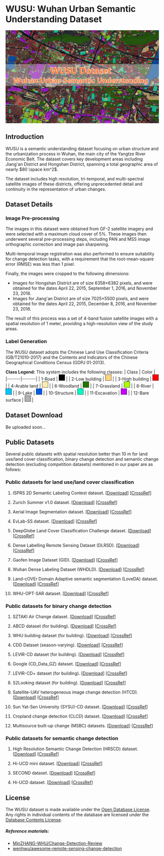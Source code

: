 # WUSU: Wuhan Urban Semantic Understanding Dataset

![WUSU](./fig/WUSU_page.png)

## Introduction

WUSU is a semantic understanding dataset focusing on urban structure and the urbanization process in Wuhan, the main city of the Yangtze River Economic Belt. The dataset covers key development areas including Jiang'an District and Hongshan District, spanning a total geographic area of nearly $80 \space km^2$. 

The dataset includes high resolution, tri-temporal, and multi-spectral satellite images of these districts, offering unprecedented detail and continuity in the representation of urban changes. 

## Dataset Details

### Image Pre-processing

The images in this dataset were obtained from GF-2 satellite imagery and were selected with a maximum cloud cover of 5%. These images then underwent several pre-processing steps, including PAN and MSS image orthographic correction and image pan sharpening. 

Multi-temporal image registration was also performed to ensure suitability for change detection tasks, with a requirement that the root-mean-square error (RMSE) was less than 1 pixel.

Finally, the images were cropped to the following dimensions:

- Images for Hongshan District are of size 6358×6382 pixels, and were obtained for the dates April 22, 2015, September 1, 2016, and November 23, 2018.
- Images for Jiang'an District are of size 7025×5500 pixels, and were obtained for the dates April 22, 2015, December 8, 2016, and November 23, 2018.

The result of this process was a set of 4-band fusion satellite images with a spatial resolution of 1 meter, providing a high-resolution view of the study areas.

### Label Generation

The WUSU dataset adopts the Chinese Land Use Classification Criteria (GB/T21010-2017) and the Contents and Indicators of the Chinese Geographical Conditions Census (GDPJ 01-2013).

**Class Legend:**
This system includes the following classes:
| Class | Color |
|-------|-------|
| 1-Road | <img src="./fig/class_1.png" alt="Road" width="20" height="20"> |
| 2-Low building | <img src="./fig/class_2.png" alt="Low building" width="20" height="20"> |
| 3-High building | <img src="./fig/class_3.png" alt="High building" width="20" height="20"> |
| 4-Arable land | <img src="./fig/class_4.png" alt="Arable land" width="20" height="20"> |
| 6-Woodland | <img src="./fig/class_6.png" alt="Woodland" width="20" height="20"> |
| 7-Grassland | <img src="./fig/class_7.png" alt="Grassland" width="20" height="20"> |
| 8-River | <img src="./fig/class_8.png" alt="River" width="20" height="20"> |
| 9-Lake | <img src="./fig/class_9.png" alt="Lake" width="20" height="20"> |
| 10-Structure | <img src="./fig/class_10.png" alt="Structure" width="20" height="20"> |
| 11-Excavation | <img src="./fig/class_11.png" alt="Excavation" width="20" height="20"> |
| 12-Bare surface | <img src="./fig/class_12.png" alt="Bare surface" width="20" height="20"> |



## Dataset Download

Be uploaded soon…

## Public Datasets
Several public datasets with spatial resolution better than 10 m for land use/land cover classification, binary change detection and semantic change detection (excluding competition datasets) mentioned in our paper are as follows:

### Public datasets for land use/land cover classification
1.  ISPRS 2D Semantic Labeling Contest dataset. [<a href="https://www.isprs.org/education/benchmarks/UrbanSemLab/default.aspx" target="_blank">Download</a>] [<a href="https://www.repo.uni-hannover.de/handle/123456789/5086" target="_blank">CrossRef</a>] </span>

2.  Zurich Summer v1.0 dataset. [<a href="https://zenodo.org/record/5914759" target="_blank">Download</a>] [<a href="https://www.cv-foundation.org/openaccess/content_cvpr_workshops_2015/W13/papers/Volpi_Semantic_Segmentation_of_2015_CVPR_paper.pdf" target="_blank">CrossRef</a>] </span>

3.  Aerial Image Segmentation dataset. [<a href="https://zenodo.org/record/1154821#.XH6HtygzbIU" target="_blank">Download</a>] [<a href="https://ieeexplore.ieee.org/abstract/document/7987710" target="_blank">CrossRef</a>] </span>

4.  EvLab-SS dataset. [<a href="http://earthvisionlab.whu.edu.cn/zm/SemanticSegmentation/index.html" target="_blank">Download</a>] [<a href="https://www.mdpi.com/2072-4292/9/5/500" target="_blank">CrossRef</a>] </span>

5.  DeepGlobe Land Cover Classification Challenge dataset. [<a href="http://deepglobe.org/challenge.html" target="_blank">Download</a>] [<a href="https://openaccess.thecvf.com/content_cvpr_2018_workshops/papers/w4/Demir_DeepGlobe_2018_A_CVPR_2018_paper.pdf" target="_blank">CrossRef</a>] </span> 

6.  Dense Labelling Remote Sensing Dataset (DLRSD). [<a href="https://competitions.codalab.org/competitions/18468" target="_blank">Download</a>] [<a href="https://pdfs.semanticscholar.org/0524/20a902559352b5d27e71f1600cadd6ed465e.pdf" target="_blank">CrossRef</a>] </span> 

7.  Gaofen Image Dataset (GID). [<a href="http://captain.whu.edu.cn/GID/" target="_blank">Download</a>] [<a href="https://www.sciencedirect.com/science/article/abs/pii/S0034425719303414" target="_blank">CrossRef</a>] </span>

8.  Wuhan Dense Labeling Dataset (WHDLD). [<a href="https://faculty.nuist.edu.cn/zhouwx/zh_CN/zdylm/123271/list/index.htm" target="_blank">Download</a>] [<a href="https://ieeexplore.ieee.org/abstract/document/8954885" target="_blank">CrossRef</a>] </span>

9.  Land-cOVEr Domain Adaptive semantic segmentation (LoveDA) dataset. [<a href="https://github.com/Junjue-Wang/LoveDA" target="_blank">Download</a>] [<a href="https://arxiv.org/abs/2110.08733" target="_blank">CrossRef</a>] </span>

10. WHU-OPT-SAR dataset. [<a href="https://github.com/AmberHen/WHU-OPT-SAR-dataset" target="_blank">Download</a>] [<a href="https://www.sciencedirect.com/science/article/pii/S0303243421003457" target="_blank">CrossRef</a>] </span>


### Public datasets for binary change detection
1.  SZTAKI Air Change dataset. [<a href="http://web.eee.sztaki.hu/remotesensing/airchange_benchmark.html" target="_blank">Download</a>] [<a href="https://ieeexplore.ieee.org/abstract/document/5169964" target="_blank">CrossRef</a>] </span>

2.  ABCD dataset (for building). [<a href="https://github.com/gistairc/ABCDdataset" target="_blank">Download</a>] [<a href="https://ieeexplore.ieee.org/abstract/document/7986759" target="_blank">CrossRef</a>] </span>

3.  WHU building dataset (for building). [<a href="http://gpcv.whu.edu.cn/data/building_dataset.html" target="_blank">Download</a>] [<a href="https://ieeexplore.ieee.org/abstract/document/8444434" target="_blank">CrossRef</a>] </span>

4.  CDD Dataset (season-varying). [<a href="https://drive.google.com/file/d/1GX656JqqOyBi_Ef0w65kDGVto-nHrNs9" target="_blank">Download</a>] [<a href="https://pdfs.semanticscholar.org/ae15/e5ccccaaff44ab542003386349ef1d3b7511.pdf" target="_blank">CrossRef</a>] </span>

5.  LEVIR-CD dataset (for building). [<a href="https://justchenhao.github.io/LEVIR/" target="_blank">Download</a>] [<a href="https://www.mdpi.com/2072-4292/12/10/1662" target="_blank">CrossRef</a>] </span>

6.  Google (CD_Data_GZ) dataset. [<a href="https://github.com/daifeng2016/Change-Detection-Dataset-for-High-Resolution-Satellite-Imagery" target="_blank">Download</a>] [<a href="https://ieeexplore.ieee.org/abstract/document/9161009" target="_blank">CrossRef</a>] </span>

7.  LEVIR-CD+ dataset (for building). [<a href="https://github.com/S2Looking/Dataset" target="_blank">Download</a>] [<a href="https://www.mdpi.com/2072-4292/13/24/5094" target="_blank">CrossRef</a>] </span>

8.  S2Looking dataset (for building). [<a href="https://github.com/S2Looking/Dataset" target="_blank">Download</a>] [<a href="https://www.mdpi.com/2072-4292/13/24/5094" target="_blank">CrossRef</a>] </span>

9.  Satellite-UAV heterogeneous image change detection (HTCD). [<a href="https://github.com/ShaoRuizhe/SUNet-change_detection" target="_blank">Download</a>] [<a href="https://www.mdpi.com/2072-4292/13/18/3750" target="_blank">CrossRef</a>] </span>

10. Sun Yat-Sen University (SYSU)-CD dataset. [<a href="https://github.com/liumency/SYSU-CD" target="_blank">Download</a>] [<a href="https://ieeexplore.ieee.org/abstract/document/9467555" target="_blank">CrossRef</a>] </span>

11. Cropland change detection (CLCD) dataset. [<a href="https://github.com/liumency/CropLand-CD" target="_blank">Download</a>] [<a href="https://ieeexplore.ieee.org/abstract/document/9780164" target="_blank">CrossRef</a>] </span>

12. Multisource built-up change (MSBC) datasets. [<a href="https://github.com/Lihy256/MSCDUnet" target="_blank">Download</a>] [<a href="https://ieeexplore.ieee.org/abstract/document/9791854" target="_blank">CrossRef</a>] </span>


### Public datasets for semantic change detection
1.  High Resolution Semantic Change Detection (HRSCD) dataset. [<a href="https://ieee-dataport.org/open-access/hrscd-high-resolution-semantic-change-detection-dataset" target="_blank">Download</a>] [<a href="https://www.sciencedirect.com/science/article/abs/pii/S1077314219300992" target="_blank">CrossRef</a>] </span>

2.  Hi-UCD mini dataset. [<a href="https://github.com/Daisy-7/Hi-UCD-S" target="_blank">Download</a>] [<a href="https://arxiv.org/abs/2011.03247" target="_blank">CrossRef</a>] </span>

3.  SECOND dataset. [<a href="http://www.captain-whu.com/project/SCD" target="_blank">Download</a>] [<a href="https://ieeexplore.ieee.org/abstract/document/9555824" target="_blank">CrossRef</a>] </span>

4.  Hi-UCD dataset. [<a href="https://github.com/Daisy-7/Hi-UCD-S" target="_blank">Download</a>] [<a href="https://www.sciencedirect.com/science/article/abs/pii/S0924271622002210" target="_blank">CrossRef</a>] </span>


## License

The WUSU dataset is made available under the [Open Database License](http://opendatacommons.org/licenses/odbl/1.0/). Any rights in individual contents of the database are licensed under the [Database Contents License](http://opendatacommons.org/licenses/dbcl/1.0/).


##### Reference materials:  
* [MinZHANG-WHU/Change-Detection-Review](https://github.com/MinZHANG-WHU/Change-Detection-Review)
* [wenhwu/awesome-remote-sensing-change-detection](https://github.com/wenhwu/awesome-remote-sensing-change-detection)
